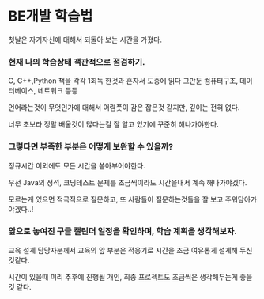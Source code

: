 # BE개발 학습법

  첫날은 자기자신에 대해서 되돌아 보는 시간을 가졌다.

### 현재 나의 학습상태 객관적으로 점검하기.

  C, C++,Python 책을 각각 1회독 한것과 혼자서 도중에 읽다 그만둔 컴퓨터구조, 데이터베이스, 네트워크 등등

  언어라는것이 무엇인가에 대해서 어렴풋이 감은 잡은것 같지만, 깊이는 전혀 없다.

  너무 초보라 정말 배울것이 많다는걸 잘 알고 있기에 꾸준히 해나가야한다.

### 그렇다면 부족한 부분은 어떻게 보완할 수 있을까?

  정규시간 이외에도 모든 시간을 쏟아부어야한다.

  우선 Java의 정석, 코딩테스트 문제를 조금씩이라도 시간을내서 계속 해나가야겠다.

  모르는게 있으면 적극적으로 질문하고, 또 사람들이 질문하는것들을 잘 보고 주워담아가야겠다..! 

### 앞으로 놓여진 구글 캘린더 일정을 확인하며, 학습 계획을 생각해보자.

  교육 설계 담당자분께서 교육의 앞 부분은 적응기로 시간을 조금 여유롭게 설계해 두신것같다.

  시간이 있을때 미리 추후에 진행될 개인, 최종 프로젝트도 조금씩은 생각해두는게 좋을것 같다.
